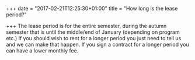 +++
date = "2017-02-21T12:25:30+01:00"
title = "How long is the lease period?"

+++
The lease period is for the entire semester, during the autumn semester that is until the middle/end of January (depending on program etc.) If you should wish to rent for a longer period you just need to tell us and we can make that happen. If you sign a contract for a longer period you can have a lower monthly fee.